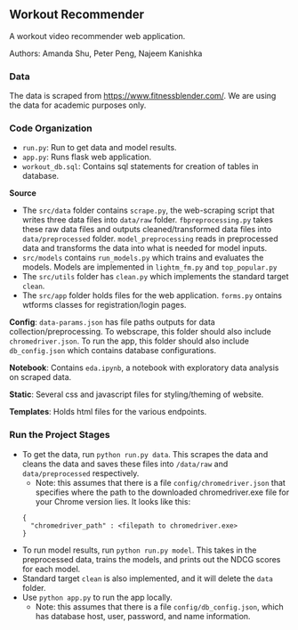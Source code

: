 ## Workout Recommender

A workout video recommender web application.

Authors: Amanda Shu, Peter Peng, Najeem Kanishka

### Data
The data is scraped from https://www.fitnessblender.com/. We are using the data for academic purposes only.

### Code Organization

- `run.py`: Run to get data and model results.
- `app.py`: Runs flask web application.
- `workout_db.sql`: Contains sql statements for creation of tables in database.

**Source**
- The `src/data` folder contains `scrape.py`, the web-scraping script that writes three data files into `data/raw` folder. `fbpreprocessing.py` takes these raw data files and outputs cleaned/transformed data files into `data/preprocessed` folder. `model_preprocessing` reads in preprocessed data and transforms the data into what is needed for model inputs.
- `src/models` contains `run_models.py` which trains and evaluates the models. Models are implemented in `lightm_fm.py` and `top_popular.py`
- The `src/utils` folder has `clean.py` which implements the standard target `clean`.
- The `src/app` folder holds files for the web application. `forms.py` ontains wtforms classes for registration/login pages.

**Config**: `data-params.json` has file paths outputs for data collection/preprocessing. To webscrape, this folder should also include `chromedriver.json`. To run the app, this folder should also include `db_config.json` which contains database configurations.

**Notebook**: Contains `eda.ipynb`, a notebook with exploratory data analysis on scraped data.

**Static**: Several css and javascript files for styling/theming of website.

**Templates**: Holds html files for the various endpoints.


### Run the Project Stages
- To get the data, run `python run.py data`. This scrapes the data and cleans the data and saves these files into `/data/raw` and `data/preprocessed` respectively.
  - Note: this assumes that there is a file `config/chromedriver.json` that specifies where the path to the downloaded chromedriver.exe file for your Chrome version lies. It looks like this:
  ```console
  {
    "chromedriver_path" : <filepath to chromedriver.exe>
  }
  ```
- To run model results, run `python run.py model`. This takes in the preprocessed data, trains the models, and prints out the NDCG scores for each model.
- Standard target `clean` is also implemented, and it will delete the `data` folder.
- Use `python app.py` to run the app locally.
  - Note: this assumes that there is a file `config/db_config.json`, which has database host, user, password, and name information.

